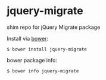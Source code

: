 jquery-migrate
===============

shim repo for jQuery Migrate package 

Install via [bower](http://twitter.github.com/bower/):

    $ bower install jquery-migrate
    
bower package info:

    $ bower info jquery-migrate
